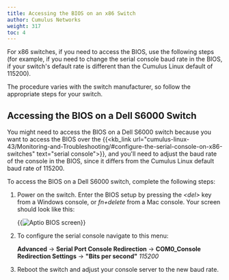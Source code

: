 ```yaml
---
title: Accessing the BIOS on an x86 Switch
author: Cumulus Networks
weight: 317
toc: 4
---
```


For x86 switches, if you need to access the BIOS, use the following steps (for example, if you need to change the serial console baud rate in the BIOS, if your switch's default rate is different than the Cumulus Linux default of 115200).

The procedure varies with the switch manufacturer, so follow the appropriate steps for your switch.

## Accessing the BIOS on a Dell S6000 Switch

You might need to access the BIOS on a Dell S6000 switch because you want to access the BIOS over the {{<kb_link url="cumulus-linux-43/Monitoring-and-Troubleshooting/#configure-the-serial-console-on-x86-switches" text="serial console">}}, and you'll need to adjust the baud rate of the console in the BIOS, since it differs from the Cumulus Linux default baud rate of 115200.

To access the BIOS on a Dell S6000 switch, complete the following steps:

1.  Power on the switch. Enter the BIOS setup by pressing the *\<del\>* key from a Windows console, or *fn+delete* from a Mac console. Your screen should look like this:  

    {{<img src="/images/knowledge-base/access-x86-bios-dellS6000-bios.png" alt="Aptio BIOS screen">}}

2.  To configure the serial console navigate to this menu:

    **Advanced** -> **Serial Port Console Redirection** -> **COM0_Console Redirection Settings** -> **"Bits per second"** _115200_

3.  Reboot the switch and adjust your console server to the new baud rate.
